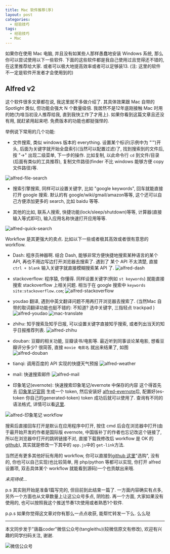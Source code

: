 ```yaml
---
title: Mac 软件推荐(序)
layout: post
categories:
  - 经验技巧
tags:
  - 经验技巧
  - Mac
---
```


如果你在使用 Mac 电脑, 并且没有如某些人那样愚蠢地安装 Windows 系统, 那么你可以尝试使用以下一些软件. 下面的这些软件都是我自己使用过且觉得还不错的, 在这里推荐给大家.  或者可以极大地提高效率或者可以足够装13. (注: 这里的软件不一定是软件开发者才会使用到的)

##  Alfred v2

这个软件很多文章都在说, 我这里就不多做介绍了. 其具体效果跟 Mac 自带的 Spotlight 类似, 但功能会强大 N 个数量级倍. 我居然不是12年底刚接触 Mac 时用的她(为啥当初没人推荐给我, 直到我快工作了才用上). 如果你看到这篇文章且还没有用, 就赶紧用起来吧. 免费版本的功能也都挺强悍的. 

举例说下常用的几个功能:  

- 文件搜索, 类似 windows 版本的 everything. 设置某个标识(示例中为 "'")开头, 后面为关键字就开始全盘索引(当然可以配置过滤)了, 找到搜索到的文件后, 按 "->" 出现二级菜单, 下一步的操作. 比如复制, 以此命令行 `cd` 到文件/目录(后面有类似的工具推荐), 复制文件路径(finder 不比 windows 能够方便 copy 文件路径)等.

![alfred-file-search](/resources/app-in-mac/alfred-file-search.png)

- 搜索引擎搜索, 同样可以设置关键字, 比如 "google keywords", 回车就能直接打开 google 搜索. 默认的有 google/wiki/gmail/amazon等等, 这个还可以自己方便添加更多的 search, 比如 baidu 等等. 

- 其他的比如, 联系人搜索, 快捷功能(lock/sleep/shutdown)等等, 计算器(直接输入等式即可), 输入应用名称快速打开应用等等.

![alfred-quick-search](/resources/app-in-mac/alfred-quick-search.png)

Workflow 是其更强大的卖点. 比如以下一些或者极其高效或者很有意思的 workflow. 

- Dash: 程序员神器啊. 结合 Dash, 能够非常方便快捷地搜索某种语言的某个 API, 再也不用边写边打开浏览器去搜索了. 遇到了 某个 API 不太清楚, 直接 `ctrl + blank` 输入关键字就直接模糊搜索某 API 了.
![alfred-dash](/resources/app-in-mac/dash.png)
- stackoverflow: 程序猿, 你懂得. 同样设置关键字(例如 `st keywords`) 就能直接搜索 stackoverflow 上相关问题. 相当于在 google 搜索中 `keywords site:stackoverflow.com`;
![alfred-stackoverflow](/resources/app-in-mac/alfred-st.png)

- youdao 翻译, 遇到中英文翻译问题不用再打开浏览器去搜索了. (当然Mac 自带的取词翻译功能也挺不错的: 不知道? 选中关键字, 三指轻点 trackpad )
![alfred-youdao](/resources/app-in-mac/youdao.png)
![mac-translate](/resources/app-in-mac/mac-translate-trackpad.png)
- zhihu: 知乎搜索及知乎日报, 可以设置关键字直接知乎搜索, 或者列出当天的知乎日报推荐列表.
![alfred-zhihu](/resources/app-in-mac/zhihu-daily.png)
- douban: 豆瓣的相关功能, 豆瓣读书/电影等.  最近听到同事谈论某电影, 想看豆瓣评分多少? 很简答, 直接 `movie 电影名` 就出来结果了, 如图
![alfred-douban](/resources/app-in-mac/douban-movie.png)
- tianqi: 调用百度的 API 实现的快捷天气预报
![alfred-weather](/resources/app-in-mac/baidu-tianqi.png)
- mail: 快速搜索邮件
![alfred-mail](/resources/app-in-mac/mail.png)
- 印象笔记(evernote): 快速搜索印象笔记/evernote 中保存的内容
这个得首先去 [印象笔记官网](https://app.yinxiang.com/api/DeveloperToken.action) 生成一个 token, 然后安装好 [alfred-evernote](https://github.com/tl3shi/alfred-evernote)后, 配置好(es-token 你自己的generated-token) token 成功后就可以使用了. 查询有不同的语法格式, 详情可以看[这里](https://dev.evernote.com/doc/articles/search_grammar.php). 

![alfred-印象笔记 workflow](/resources/app-in-mac/alfred-es-search.png)

搜索后直接回车打开是默认在应用程序中打开, 按住 cmd 后会在浏览器中打开(由于最开始开发的作者是国际版 evernote, 中国版补丁的作者也忘记改这个链接了, 所以在浏览器中打开的跳转链接不对, 直接下载我修改后 workflow 是 OK 的 [github](https://github.com/tl3shi/alfred-evernote)), 其实就是修改一下其中的 `app.js`中的 `get-link`方法.

当然还有更多其他好玩有用的 workflow, 你可以直接到[github 这里](https://github.com/hzlzh/AlfredWorkflow.com)"选购", 没有的, 你也可以自己实现(也比较简单, 用 php/python 等都可以实现, 你打开 alfred 设置项, 双击具体某个 workflow 就能看到源码)一个也贡献出来哦. 


*未完待续*...

p.s 其实刚开始是准备1篇写完的, 但目前到此结束一篇了. 一方面内容确实有点多, 另外一个方面也从文章数量上让这公众号多点, 阴险脸.  再一个方面, 大家如果没有使用的, 也可以按照我这个推送节奏1次使用或者熟悉1个软件. 

p.p.s 如果你觉得这文章对你有那么一点点收获, 能帮忙转发一下么. 么么哒 

-----
本文同步发于"唐磊coder"微信公众号(tangleithu)(较微信原文有修改), 欢迎有兴趣的同学扫码关注, 谢谢.

![微信公众号](/resources/wechat-tangleithu.jpg)
